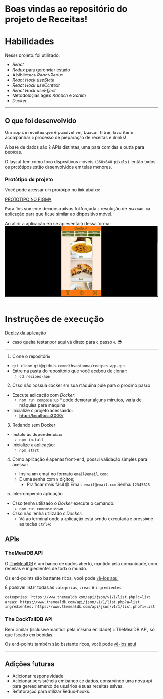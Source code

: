 # Boas vindas ao repositório do projeto de Receitas!

# Habilidades

Nesse projeto, foi utilizado:

  -  _React_
  - _Redux_ para gerenciar estado
  - A biblioteca _React-Redux_
  - _React Hook useState_
  - _React Hook useContext_
  - _React Hook useEffect_
  - Metodologias ágeis _Kanban_ e _Scrum_
  - _Docker_

---

## O que foi desenvolvido

Um app de receitas que é possível ver, buscar, filtrar, favoritar e acompanhar o processo de preparação de receitas e drinks!

A base de dados são 2 APIs distintas, uma para comidas e outra para bebidas.

O layout tem como foco dispositivos móveis `(360x640 pixels)`, então todos os protótipos estão desenvolvidos em telas menores.

### Protótipo do projeto

Você pode acessar um protótipo no link abaixo:

[PROTÓTIPO NO FIGMA](https://www.figma.com/file/kGSTb4sfG0obitUISVz3O6/App-Receitas?node-id=0%3A1)

Para fins somente demonstrativos foi forçada a resolução de `364x640 `na aplicação para que fique similar ao dispositivo móvel.

Ao abrir a aplicação ela se apresentará dessa forma:
![exemplo-app](demonstra%C3%A7%C3%A3o-app.jpg)

---

# Instruções de execução

[Deploy da aplicação](https://receitate.herokuapp.com/) 
* caso queira testar por aqui vá direto para o passo `4`. :sunglasses:
---

1. Clone o repositório
  * `git clone git@github.com:dihsantanna/recipes-app.git`.
  * Entre na pasta do repositório que você acabou de clonar:
    * `cd recipes-app`

2. Caso não possua docker em sua máquina pule para o proximo passo
  * Execute aplicação com *Docker*:
    * `npm run compose:up` * pode demorar alguns minutos, varia de máquina para máquina
  * Inicialize o projeto acessando:
    * [http://localhost:3000/](http://localhost:3000/)

3. Rodando sem Docker
  * Instale as dependencias:
    * `npm install`
  * Inicialize a aplicação:
    * `npm start`

4. Como aplicação é apenas front-end, possui validação simples para acessar
   * Insira um email no formato `email@email.com`;
   * E uma senha com `8` dígitos;
      * Pra ficar mais fácil :smile:
        Email: `email@email.com` 
        Senha: `12345678`

5. Interrompendo aplicação
  * Caso tenha utilizado o *Docker* execute o comando:
    * `npm run compose:down`
  * Caso não tenha utilizado o *Docker*:
    * Vá ao terminal onde a aplicação está sendo executada e pressione as teclas `ctrl+c`

## APIs

### TheMealDB API

O [TheMealDB](https://www.themealdb.com/) é um banco de dados aberto, mantido pela comunidade, com receitas e ingredientes de todo o mundo.

Os end-points são bastante ricos, você pode [vê-los aqui](https://www.themealdb.com/api.php)

É possível listar todas as `categorias`, `áreas` e `ingredientes`:

```
categorias: https://www.themealdb.com/api/json/v1/1/list.php?c=list
areas: https://www.themealdb.com/api/json/v1/1/list.php?a=list
ingredientes: https://www.themealdb.com/api/json/v1/1/list.php?i=list
```


### The CockTailDB API

Bem similar (inclusive mantida pela mesma entidade) a TheMealDB API, só que focado em bebidas.

Os end-points também são bastante ricos, você pode [vê-los aqui](https://www.thecocktaildb.com/api.php)

---

## Adições futuras
* Adicionar responsividade
* Adicionar persistência em banco de dados, construindo uma nova api para gerenciamento de usuários e suas receitas salvas.
* Refatoração para utilizar Redux-hooks.